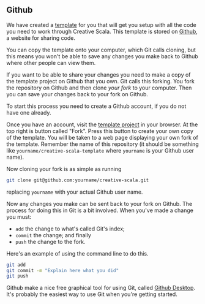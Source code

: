 ## Github

We have created a [template] for you that will get you setup with all the code you need to work through Creative Scala.
This template is stored on [Github][github], a website for sharing code.

You can copy the template onto your computer, which Git calls cloning, but this means you won't be able to save any changes you make back to Github where other people can view them.

If you want to be able to share your changes you need to make a copy of the template project on Github that you own.
Git calls this forking.
You fork the repository on Github and then clone *your fork* to your computer.
Then you can save your changes back to your fork on Github.

To start this process you need to create a Github account, if you do not have one already.

Once you have an account, visit the [template project](https://github.com/underscoreio/creative-scala-template) in your browser. 
At the top right is button called "Fork". 
Press this button to create your own copy of the template.
You will be taken to a web page displaying your own fork of the template.
Remember the name of this repository (it should be something like `yourname/creative-scala-template` where `yourname` is your Github user name).

Now cloning your fork is as simple as running

```bash
git clone git@github.com:yourname/creative-scala.git
```

replacing `yourname` with your actual Github user name.

Now any changes you make can be sent back to your fork on Github.
The process for doing this in Git is a bit involved.
When you've made a change you must:

  - `add` the change to what's called Git's index;
  - `commit` the change; and finally
  - `push` the change to the fork.
  
Here's an example of using the command line to do this.

```bash
git add
git commit -m "Explain here what you did"
git push
```

Github make a nice free graphical tool for using Git, called [Github Desktop](https://desktop.github.com/).
It's probably the easiest way to use Git when you're getting started.

[github]: https://github.com/
[template]: https://github.com/underscoreio/creative-scala-template
